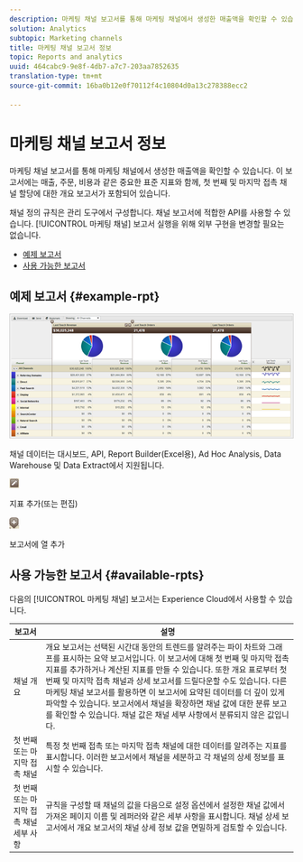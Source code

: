 ```yaml
---
description: 마케팅 채널 보고서를 통해 마케팅 채널에서 생성한 매출액을 확인할 수 있습니다. 이 보고서에는 매출, 주문, 비용과 같은 중요한 표준 지표와 함께, 첫 번째 및 마지막 접촉 채널 할당에 대한 개요 보고서가 포함되어 있습니다.
solution: Analytics
subtopic: Marketing channels
title: 마케팅 채널 보고서 정보
topic: Reports and analytics
uuid: 464cabc9-9e8f-4db7-a7c7-203aa7852635
translation-type: tm+mt
source-git-commit: 16ba0b12e0f70112f4c10804d0a13c278388ecc2

---
```



# 마케팅 채널 보고서 정보

마케팅 채널 보고서를 통해 마케팅 채널에서 생성한 매출액을 확인할 수 있습니다. 이 보고서에는 매출, 주문, 비용과 같은 중요한 표준 지표와 함께, 첫 번째 및 마지막 접촉 채널 할당에 대한 개요 보고서가 포함되어 있습니다.

채널 정의 규칙은 관리 도구에서 구성합니다. 채널 보고서에 적합한 API를 사용할 수 있습니다. [!UICONTROL 마케팅 채널] 보고서 실행을 위해 외부 구현을 변경할 필요는 없습니다.

* [예제 보고서](/help/components/c-marketing-channels/c-overview.md)
* [사용 가능한 보고서](/help/components/c-marketing-channels/c-overview.md)

## 예제 보고서 {#example-rpt}

![](assets/overview.png)

채널 데이터는 대시보드, API, Report Builder(Excel용), Ad Hoc Analysis, Data Warehouse 및 Data Extract에서 지원됩니다.

![](assets/metric_edit_icon.png)

지표 추가(또는 편집)

![](assets/add_column_icon.png)

 보고서에 열 추가

## 사용 가능한 보고서 {#available-rpts}

다음의 [!UICONTROL 마케팅 채널] 보고서는 Experience Cloud에서 사용할 수 있습니다.

| 보고서 | 설명 |
|--- |--- |
| 채널 개요 |  개요 보고서는 선택된 시간대 동안의 트렌드를 알려주는 파이 차트와 그래프를 표시하는 요약 보고서입니다. 이 보고서에 대해 첫 번째 및 마지막 접촉 지표를 추가하거나 계산된 지표를 만들 수 있습니다. 또한 개요 표로부터 첫 번째 및 마지막 접촉 채널과 상세 보고서를 드릴다운할 수도 있습니다. 다른 마케팅 채널 보고서를 활용하면 이 보고서에 요약된 데이터를 더 깊이 있게 파악할 수 있습니다.  보고서에서 채널을 확장하면 채널 값에 대한 분류 보고를 확인할 수 있습니다. 채널 값은 채널 세부 사항에서 분류되지 않은 값입니다. |
| 첫 번째 또는 마지막 접촉 채널 | 특정 첫 번째 접촉 또는 마지막 접촉 채널에 대한 데이터를 알려주는 지표를 표시합니다. 이러한 보고서에서 채널을 세분하고 각 채널의 상세 정보를 표시할 수 있습니다. |
| 첫 번째 또는 마지막 접촉 채널 세부 사항 | 규칙을 구성할 때 채널의 값을 다음으로 설정 옵션에서 설정한 채널 값에서 가져온 페이지 이름 및 레퍼러와 같은 세부 사항을 표시합니다. 채널 상세 보고서에서 개요 보고서의 채널 상세 정보 값을 면밀하게 검토할 수 있습니다. |
